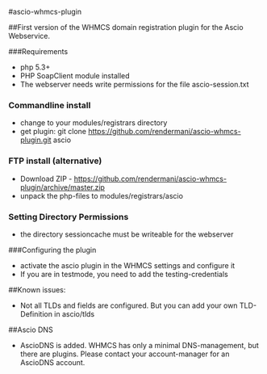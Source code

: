 #ascio-whmcs-plugin

##First version of the WHMCS domain registration plugin for the Ascio Webservice. 

###Requirements
- php 5.3+
- PHP SoapClient module installed
- The webserver needs write permissions for the file ascio-session.txt

### Commandline install

- change to your modules/registrars directory
- get plugin:  git clone https://github.com/rendermani/ascio-whmcs-plugin.git ascio

### FTP install (alternative)

- Download ZIP - https://github.com/rendermani/ascio-whmcs-plugin/archive/master.zip
- unpack the php-files to modules/registrars/ascio

### Setting Directory Permissions

- the directory sessioncache must be writeable for the webserver

###Configuring the plugin

- activate the ascio plugin in the WHMCS settings and configure it
- If you are in testmode, you need to add the testing-credentials


##Known issues: 

- Not all TLDs and fields are configured. But you can add your own TLD-Definition in ascio/tlds

##Ascio DNS

- AscioDNS is added. WHMCS has only a minimal DNS-management, but there are plugins. Please contact your account-manager for an AscioDNS account.
